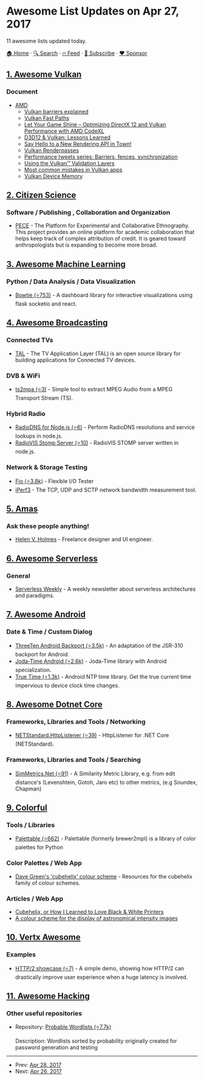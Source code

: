 # Awesome List Updates on Apr 27, 2017

11 awesome lists updated today.

[🏠 Home](/README.md) · [🔍 Search](https://www.trackawesomelist.com/search/) · [🔥 Feed](https://www.trackawesomelist.com/rss.xml) · [📮 Subscribe](https://trackawesomelist.us17.list-manage.com/subscribe?u=d2f0117aa829c83a63ec63c2f&id=36a103854c) · [❤️  Sponsor](https://github.com/sponsors/theowenyoung)



## [1. Awesome Vulkan](/content/vinjn/awesome-vulkan/README.md)

### Document

*   [AMD](http://gpuopen.com/tag/vulkan/)
    *   [Vulkan barriers explained](http://gpuopen.com/vulkan-barriers-explained/)
    *   [Vulkan Fast Paths](https://gpuopen.com/wp-content/uploads/2016/03/VulkanFastPaths.pdf)
    *   [Let Your Game Shine – Optimizing DirectX 12 and Vulkan Performance with AMD CodeXL	](https://gpuopen.com/wp-content/uploads/2016/03/Let_your_game_shine_optimizing_DirectX-12_and_Vulkan-performance_with_AMD_CodeXL.pdf)
    *   [D3D12 & Vulkan: Lessons Learned	 ](https://gpuopen.com/wp-content/uploads/2016/03/d3d12_vulkan_lessons_learned.pdf)
    *   [Say Hello to a New Rendering API in Town!](http://gpuopen.com/say-hello/)
    *   [Vulkan Renderpasses](http://gpuopen.com/vulkan-renderpasses/)
    *   [Performance tweets series: Barriers, fences, synchronization](http://gpuopen.com/performance-tweets-series-barriers-fences-synchronization/)
    *   [Using the Vulkan™ Validation Layers](http://gpuopen.com/using-the-vulkan-validation-layers/)
    *   [Most common mistakes in Vulkan apps](https://gpuopen.com/wp-content/uploads/2016/05/Most-common-mistakes-in-Vulkan-apps.pdf)
    *   [Vulkan Device Memory](http://gpuopen.com/vulkan-device-memory/)

## [2. Citizen Science](/content/dylanrees/citizen-science/README.md)

### Software / Publishing , Collaboration and Organization

*   [PECE](http://www.worldpece.org/) - The Platform for Experimental and Collaborative Ethnography.  This project provides an online platform for academic collaboration that helps keep track of complex attribution of credit.  It is geared toward anthropologists but is expanding to become more broad.

## [3. Awesome Machine Learning](/content/josephmisiti/awesome-machine-learning/README.md)

### Python / Data Analysis / Data Visualization

*   [Bowtie (⭐753)](https://github.com/jwkvam/bowtie) - A dashboard library for interactive visualizations using flask socketio and react.

## [4. Awesome Broadcasting](/content/ebu/awesome-broadcasting/README.md)

### Connected TVs

*   [TAL](http://bbc.github.io/tal/) - The TV Application Layer (TAL) is an open source library for building applications for Connected TV devices.

### DVB & WiFi

*   [ts2mpa (⭐3)](https://github.com/njh/ts2mpa) - Simple tool to extract MPEG Audio from a MPEG Transport Stream (TS).

### Hybrid Radio

*   [RadioDNS for Node.js (⭐6)](https://github.com/bbc/node-radiodns) - Perform RadioDNS resolutions and service lookups in node.js.
*   [RadioVIS Stomp Server (⭐10)](https://github.com/bbc/node-radiovis-stomp-server) - RadioVIS STOMP server written in node.js.

### Network & Storage Testing

*   [Fio (⭐3.8k)](https://github.com/axboe/fio) - Flexible I/O Tester
*   [iPerf3](https://iperf.fr/) - The TCP, UDP and SCTP network bandwidth measurement tool.

## [5. Amas](/content/sindresorhus/amas/README.md)

### Ask these people anything!

*   [Helen V. Holmes](https://github.com/helenvholmes/ama) - Freelance designer and UI engineer.

## [6. Awesome Serverless](/content/pmuens/awesome-serverless/README.md)

### General

*   [Serverless Weekly](https://serverless.email) - A weekly newsletter about serverless architectures and paradigms.

## [7. Awesome Android](/content/JStumpp/awesome-android/README.md)

### Date & Time / Custom Dialog

*   [ThreeTen Android Backport (⭐3.5k)](https://github.com/JakeWharton/ThreeTenABP) - An adaptation of the JSR-310 backport for Android.
*   [Joda-Time Android (⭐2.6k)](https://github.com/dlew/joda-time-android) - Joda-Time library with Android specialization.
*   [True Time (⭐1.3k)](https://github.com/instacart/truetime-android) - Android NTP time library. Get the true current time impervious to device clock time changes.

## [8. Awesome Dotnet Core](/content/thangchung/awesome-dotnet-core/README.md)

### Frameworks, Libraries and Tools / Networking

*   [NETStandard.HttpListener (⭐39)](https://github.com/StefH/NETStandard.HttpListener) - HttpListener for .NET Core (NETStandard).

### Frameworks, Libraries and Tools / Searching

*   [SimMetrics.Net (⭐91)](https://github.com/StefH/SimMetrics.Net) - A Similarity Metric Library, e.g. from edit distance's (Levenshtein, Gotoh, Jaro etc) to other metrics, (e.g Soundex, Chapman)

## [9. Colorful](/content/Siddharth11/Colorful/README.md)

### Tools / Libraries

*   [Palettable (⭐662)](https://github.com/jiffyclub/palettable) - Palettable (formerly brewer2mpl) is a library of color palettes for Python

### Color Palettes / Web App

*   [Dave Green's 'cubehelix' colour scheme](http://www.mrao.cam.ac.uk/\~dag/CUBEHELIX/) - Resources for the cubehelix family of colour schemes.

### Articles / Web App

*   [Cubehelix, or How I Learned to Love Black & White Printers](http://www.ifweassume.com/2013/05/cubehelix-or-how-i-learned-to-love.html)
*   [A colour scheme for the display of astronomical intensity images](http://adsabs.harvard.edu/abs/2011BASI...39..289G)

## [10. Vertx Awesome](/content/vert-x3/vertx-awesome/README.md)

### Examples

*   [HTTP/2 showcase (⭐7)](https://github.com/aesteve/http2-showcase) - A simple demo, showing how HTTP/2 can drastically improve user experience when a huge latency is involved.

## [11. Awesome Hacking](/content/Hack-with-Github/Awesome-Hacking/README.md)

### Other useful repositories

- Repository: [Probable Wordlists (⭐7.7k)](https://github.com/berzerk0/Probable-Wordlists)

  Description: Wordlists sorted by probability originally created for password generation and testing



---

- Prev: [Apr 28, 2017](/content/2017/04/28/README.md)
- Next: [Apr 26, 2017](/content/2017/04/26/README.md)